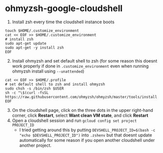 # ohmyzsh-google-cloudshell

1. Install zsh every time the cloudshell instance boots
```
touch $HOME/.customize_environment
cat << EOF >> $HOME/.customize_environment
# install zsh
sudo apt-get update
sudo apt-get -y install zsh
EOF
```
2. Install ohmyzsh and set default shell to zsh (for some reason this doesnt work properly if done in `.customize_environment` even when running ohmyzsh install using `--unattended`)
```
cat << EOF >> $HOME/.profile
# set default shell to zsh and install ohmyzsh
sudo chsh -s /bin/zsh $USER
sh -c "\$(curl -fsSL https://raw.githubusercontent.com/ohmyzsh/ohmyzsh/master/tools/install.sh)"
EOF
```
3. On the cloudshell page, click on the three dots in the upper right-hand corner, click **Restart**, select **Want clean VM state**, and click **Restart**
4. Open a cloudshell session and run `gcloud config set project PROJECT_ID`
    * I tried getting around this by putting `DEVSHELL_PROJECT_ID=$(bash -c "echo $DEVSHELL_PROJECT_ID")` into `.zshenv` but that doesnt update automatically for some reason if you open another cloudshell under another project.
